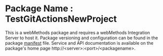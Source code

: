 # Package Name : TestGitActionsNewProject
This is a webMethods package and requires a webMethods Integration Server to host it. Package versioning and configuration can be found in the package [manifest](./TestGitActionsNewProject/manifest.v3) file. Service and API documentation is available on the package's home page http://&lt;server&gt;:&lt;port&gt;/&lt;packagename>.